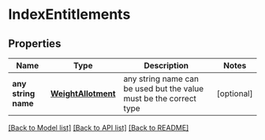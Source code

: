 # IndexEntitlements


## Properties
Name | Type | Description | Notes
------------ | ------------- | ------------- | -------------
**any string name** | [**WeightAllotment**](WeightAllotment.md) | any string name can be used but the value must be the correct type | [optional]

[[Back to Model list]](../README.md#documentation-for-models) [[Back to API list]](../README.md#documentation-for-api-endpoints) [[Back to README]](../README.md)


